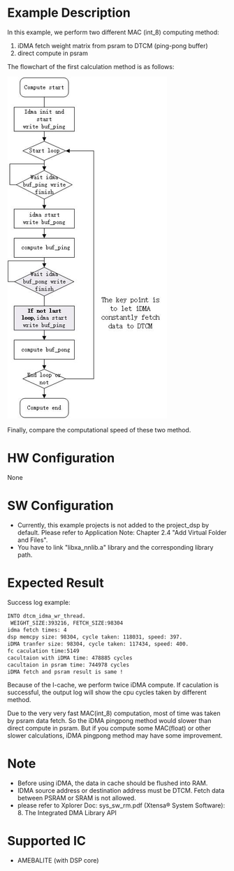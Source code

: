 ﻿# Example Description

In this example, we perform two different MAC (int_8) computing method:
1. iDMA fetch weight matrix from psram to DTCM (ping-pong buffer)
2. direct compute in psram

The flowchart of the first calculation method is as follows:

![idma_nn_example.jpg](./idma_nn_example.jpg)

Finally, compare the computational speed of these two method.

# HW Configuration

None

# SW Configuration

* Currently, this example projects is not added to the project_dsp by default. Please refer to Application Note: Chapter 2.4 "Add Virtual Folder and Files".  
* You have to link "libxa_nnlib.a" library and the corresponding library path.

# Expected Result

Success log example:

```
INTO dtcm_idma_wr_thread.
 WEIGHT_SIZE:393216, FETCH_SIZE:98304
idma fetch times: 4 
dsp memcpy size: 98304, cycle taken: 118031, speed: 397.
iDMA tranfer size: 98304, cycle taken: 117434, speed: 400.
fc caculation time:5149
cacultaion with iDMA time: 478885 cycles
cacultaion in psram time: 744978 cycles
iDMA fetch and psram result is same ! 
```

Because of the I-cache, we perform twice iDMA compute.
If caculation is successful, the output log will show the cpu cycles taken by different method.

Due to the very very fast MAC(int_8) computation, most of time was taken by psram data fetch. So the iDMA pingpong method would slower than direct compute in psram.
But if you compute some MAC(float) or other slower calculations, iDMA pingpong method may have some improvement.

# Note

* Before using iDMA, the data in cache should be flushed into RAM.
* IDMA source address or destination address must be DTCM. Fetch data between PSRAM or SRAM is not allowed.
* please refer to Xplorer Doc: sys_sw_rm.pdf (Xtensa® System Software): 8. The Integrated DMA Library API

# Supported IC

* AMEBALITE (with DSP core)